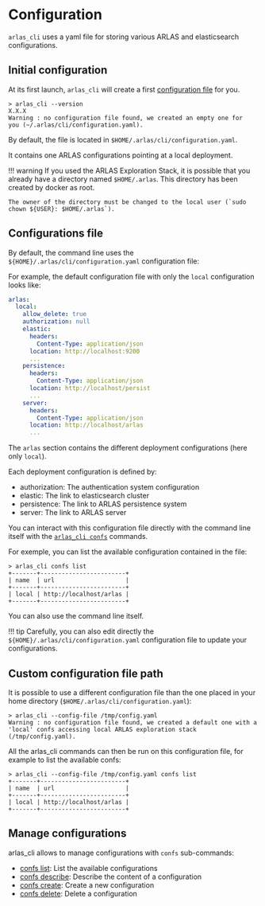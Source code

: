 # Configuration

`arlas_cli` uses a yaml file for storing various ARLAS and elasticsearch configurations. 

## Initial configuration

At its first launch, `arlas_cli` will create a first [configuration file](https://raw.githubusercontent.com/gisaia/arlas-cli/master/configuration.yaml) for you.

<!-- termynal -->
```shell
> arlas_cli --version
X.X.X
Warning : no configuration file found, we created an empty one for 
you (~/.arlas/cli/configuration.yaml).
```

By default, the file is located in `$HOME/.arlas/cli/configuration.yaml`.

It contains one ARLAS configurations pointing at a local deployment.

!!! warning 
    If you used the ARLAS Exploration Stack, it is possible that you already have a directory named `$HOME/.arlas`. 
    This directory has been created by docker as root. 

    The owner of the directory must be changed to the local user (`sudo chown ${USER}: $HOME/.arlas`).


## Configurations file

By default, the command line uses the `${HOME}/.arlas/cli/configuration.yaml` configuration file:

For example, the default configuration file with only the `local` configuration looks like: 
```yaml
arlas:
  local:
    allow_delete: true
    authorization: null
    elastic:
      headers:
        Content-Type: application/json
      location: http://localhost:9200
      ...
    persistence:
      headers:
        Content-Type: application/json
      location: http://localhost/persist
      ...
    server:
      headers:
        Content-Type: application/json
      location: http://localhost/arlas
      ...
```

The `arlas` section contains the different deployment configurations (here only `local`).

Each deployment configuration is defined by:

- authorization: The authentication system configuration
- elastic: The link to elasticsearch cluster
- persistence: The link to ARLAS persistence system
- server: The link to ARLAS server

You can interact with this configuration file directly with the command line itself with the [`arlas_cli confs`](confs.md#configurations) commands.

For exemple, you can list the available configuration contained in the file:

<!-- termynal -->
```shell
> arlas_cli confs list     
+-------+------------------------+
| name  | url                    |
+-------+------------------------+
| local | http://localhost/arlas |
+-------+------------------------+
```

You can also use the command line itself.

!!! tip
    Carefully, you can also edit directly the `${HOME}/.arlas/cli/configuration.yaml` configuration file to update your configurations.

## Custom configuration file path

It is possible to use a different configuration file than the one placed in your home directory (`$HOME/.arlas/cli/configuration.yaml`):

<!-- termynal -->
```shell
> arlas_cli --config-file /tmp/config.yaml        
Warning : no configuration file found, we created a default one with a 'local' confs accessing local ARLAS exploration stack (/tmp/config.yaml).
```

All the arlas_cli commands can then be run on this configuration file, for example to list the available confs:

<!-- termynal -->
```shell
> arlas_cli --config-file /tmp/config.yaml confs list
+-------+------------------------+
| name  | url                    |
+-------+------------------------+
| local | http://localhost/arlas |
+-------+------------------------+
```

## Manage configurations

 arlas_cli allows to manage configurations with `confs` sub-commands:

- [confs list](confs.md#list): List the available configurations
- [confs describe](confs.md#describe): Describe the content of a configuration
- [confs create](confs.md#create): Create a new configuration
- [confs delete](confs.md#delete): Delete a configuration
